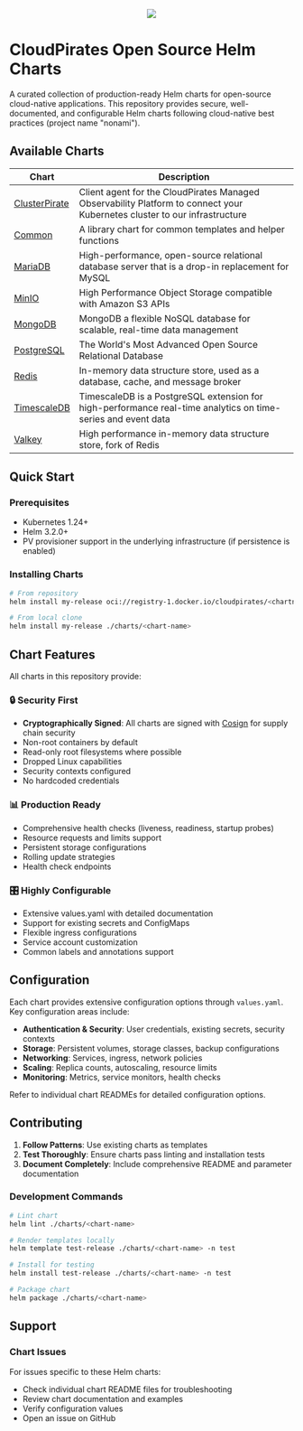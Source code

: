 <p align="center">
    <a href="https://artifacthub.io/packages/search?org=cloudpirates"><img src="https://img.shields.io/endpoint?url=https://artifacthub.io/badge/repository/cloudpirates" /></a>
</p>

# CloudPirates Open Source Helm Charts

A curated collection of production-ready Helm charts for open-source cloud-native applications. This repository provides secure, well-documented, and configurable Helm charts following cloud-native best practices (project name "nonami").

## Available Charts

| Chart                                  | Description                                                                                                               |
| -------------------------------------- | ------------------------------------------------------------------------------------------------------------------------- |
| [ClusterPirate](charts/clusterpirate/) | Client agent for the CloudPirates Managed Observability Platform to connect your Kubernetes cluster to our infrastructure |
| [Common](charts/common/)               | A library chart for common templates and helper functions                                                                 |
| [MariaDB](charts/mariadb/)             | High-performance, open-source relational database server that is a drop-in replacement for MySQL                          |
| [MinIO](charts/minio/)                 | High Performance Object Storage compatible with Amazon S3 APIs                                                            |
| [MongoDB](charts/mongodb/)             | MongoDB a flexible NoSQL database for scalable, real-time data management                                                 |
| [PostgreSQL](charts/postgres/)         | The World's Most Advanced Open Source Relational Database                                                                 |
| [Redis](charts/redis/)                 | In-memory data structure store, used as a database, cache, and message broker                                             |
| [TimescaleDB](charts/timescaledb/)     | TimescaleDB is a PostgreSQL extension for high-performance real-time analytics on time-series and event data              |
| [Valkey](charts/valkey/)               | High performance in-memory data structure store, fork of Redis                                                            |

## Quick Start

### Prerequisites

- Kubernetes 1.24+
- Helm 3.2.0+
- PV provisioner support in the underlying infrastructure (if persistence is enabled)

### Installing Charts

```bash
# From repository
helm install my-release oci://registry-1.docker.io/cloudpirates/<chartname>

# From local clone
helm install my-release ./charts/<chart-name>
```

## Chart Features

All charts in this repository provide:

### 🔒 **Security First**

- **Cryptographically Signed**: All charts are signed with [Cosign](COSIGN.md) for supply chain security
- Non-root containers by default
- Read-only root filesystems where possible
- Dropped Linux capabilities
- Security contexts configured
- No hardcoded credentials

### 📊 **Production Ready**

- Comprehensive health checks (liveness, readiness, startup probes)
- Resource requests and limits support
- Persistent storage configurations
- Rolling update strategies
- Health check endpoints

### 🎛️ **Highly Configurable**

- Extensive values.yaml with detailed documentation
- Support for existing secrets and ConfigMaps
- Flexible ingress configurations
- Service account customization
- Common labels and annotations support

## Configuration

Each chart provides extensive configuration options through `values.yaml`. Key configuration areas include:

- **Authentication & Security**: User credentials, existing secrets, security contexts
- **Storage**: Persistent volumes, storage classes, backup configurations
- **Networking**: Services, ingress, network policies
- **Scaling**: Replica counts, autoscaling, resource limits
- **Monitoring**: Metrics, service monitors, health checks

Refer to individual chart READMEs for detailed configuration options.

## Contributing

1. **Follow Patterns**: Use existing charts as templates
2. **Test Thoroughly**: Ensure charts pass linting and installation tests
3. **Document Completely**: Include comprehensive README and parameter documentation

### Development Commands

```bash
# Lint chart
helm lint ./charts/<chart-name>

# Render templates locally
helm template test-release ./charts/<chart-name> -n test

# Install for testing
helm install test-release ./charts/<chart-name> -n test

# Package chart
helm package ./charts/<chart-name>
```

## Support

### Chart Issues

For issues specific to these Helm charts:

- Check individual chart README files for troubleshooting
- Review chart documentation and examples
- Verify configuration values
- Open an issue on GitHub
